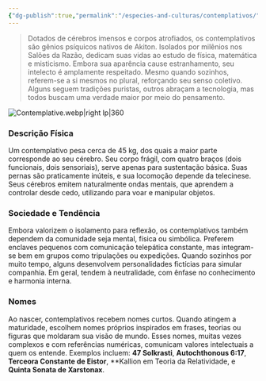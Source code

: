 ```yaml
---
{"dg-publish":true,"permalink":"/especies-and-culturas/contemplativos/"}
---
```



> Dotados de cérebros imensos e corpos atrofiados, os contemplativos são gênios psíquicos nativos de Akiton. Isolados por milênios nos Salões da Razão, dedicam suas vidas ao estudo de física, matemática e misticismo. Embora sua aparência cause estranhamento, seu intelecto é amplamente respeitado. Mesmo quando sozinhos, referem-se a si mesmos no plural, reforçando seu senso coletivo. Alguns seguem tradições puristas, outros abraçam a tecnologia, mas todos buscam uma verdade maior por meio do pensamento.

![Contemplative.webp|right lp|360](/img/user/Assets/Imagens/Contemplative.webp)

### **Descrição Física**

Um contemplativo pesa cerca de 45 kg, dos quais a maior parte corresponde ao seu cérebro. Seu corpo frágil, com quatro braços (dois funcionais, dois sensoriais), serve apenas para sustentação básica. Suas pernas são praticamente inúteis, e sua locomoção depende da telecinese. Seus cérebros emitem naturalmente ondas mentais, que aprendem a controlar desde cedo, utilizando para voar e manipular objetos.



### **Sociedade e Tendência**

Embora valorizem o isolamento para reflexão, os contemplativos também dependem da comunidade seja mental, física ou simbólica. Preferem enclaves pequenos com comunicação telepática constante, mas integram-se bem em grupos como tripulações ou expedições. Quando sozinhos por muito tempo, alguns desenvolvem personalidades fictícias para simular companhia. Em geral, tendem à neutralidade, com ênfase no conhecimento e harmonia interna.

### **Nomes**

Ao nascer, contemplativos recebem nomes curtos. Quando atingem a maturidade, escolhem nomes próprios inspirados em frases, teorias ou figuras que moldaram sua visão de mundo. Esses nomes, muitas vezes complexos e com referências numéricas, comunicam valores intelectuais a quem os entende. Exemplos incluem: **47 Solkrasti**, **Autochthonous 6:17**, **Terceora Constante de Eistor**, **Kallion em Teoria da Relatividade, e **Quinta Sonata de Xarstonax**.
